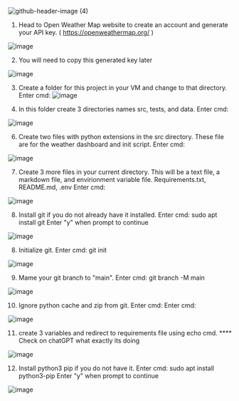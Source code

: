 ![github-header-image (4)](https://github.com/user-attachments/assets/36d55115-b85e-4651-a7db-a815416d3edc)





1. Head to Open Weather Map website to create an account and generate your API key.
 ( https://openweathermap.org/ )

![image](https://github.com/user-attachments/assets/094f2a88-9e7d-471d-8f4c-4a25e9f48c3d)


2. You will need to copy this generated key later

![image](https://github.com/user-attachments/assets/848e2ad3-e31f-4b08-8914-dc5b4cc02a65)



3. Create a folder for this project in your VM and change to that directory.
   Enter cmd:
 ![image](https://github.com/user-attachments/assets/97dec451-68ec-48bc-bf85-fa4f48414f63)



4. In this folder create 3 directories names src, tests, and data.
   Enter cmd:
   
![image](https://github.com/user-attachments/assets/9d221be3-a525-4363-8a5d-7a64b0efbfd2)


6. Create two files with python extensions in the src directory. These file are for the weather dashboard and init script.
   Enter cmd:
   
 ![image](https://github.com/user-attachments/assets/c7ec1cd6-1439-4714-9019-3f4cf7a8d15a)


7. Create 3 more files in your current directory. This will be a text file,  a markdown file, and  envirionment variable file.
   Requirements.txt, README.md, .env
   Enter cmd:
   
![image](https://github.com/user-attachments/assets/6c691119-ffae-4ca7-aecc-b871ddf37147)

8. Install git if you do not already have it installed.
   Enter cmd: sudo apt install git
   Enter "y" when prompt to continue

![image](https://github.com/user-attachments/assets/f00f49b7-f0be-47f8-bee5-6bb5e5e73dc1)


8. Initialize git.
   Enter cmd: git init

![image](https://github.com/user-attachments/assets/44fceb35-dae0-4a2d-9eee-4c54ac623ddf)


9. Mame your git branch to "main".
   Enter cmd: git branch -M main

![image](https://github.com/user-attachments/assets/1f2bc842-74d4-458f-848d-8b6126296b89)


10. Ignore python cache and zip from git.
    Enter cmd:
    Enter cmd:

![image](https://github.com/user-attachments/assets/210c419f-3aee-40f8-aa06-1c500311de26)


11. create 3 variables and redirect to requirements file using echo cmd.
**** Check on chatGPT what exactly its doing

![image](https://github.com/user-attachments/assets/31e2ede0-1bcb-4736-9c5d-7b68b949676d)


12. Install python3 pip if you do not have it.
    Enter cmd: sudo apt install python3-pip
    Enter "y" when prompt to continue

![image](https://github.com/user-attachments/assets/07378866-c250-4f94-9ac0-23b90d02b5f3)





 




